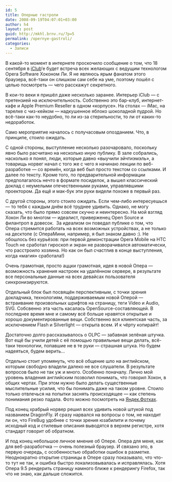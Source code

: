 ```yaml
---
id: 5
title: Оперные гастроли
date: 2008-09-19T04:07:01+03:00
author: h4
layout: post
guid: http://mkhl.brnv.ru/?p=5
permalink: /opernye-gastroli/
categories:
  - Записи
---
```

В какой-то момент в интернете проскочило сообщение о том, что 18 сентября в [iClub](http://www.iclub.su/proezd.html)&#8216;е будет встреча всех желающих с ведущим технологом Opera Software Хоконом Ли. Я не являюсь ярым фанатом этого браузера, всё-таки он слишком сам себе на уме, поэтому пошёл с целью посмотреть &#8212; чего расскажут секретного.

В кои-то веки я пришёл даже несколько заранее. Интерьер iClub &#8212; с претензией на исключительность. Собственно это бар-клуб, интернет-кафе и Apple Premium Reseller в одном «корпусе». На столах &#8212; iMac, на тарелке с чиз-кейком &#8212; надкушенное яблоко шоколадной пудрой. Но всё-таки как-то неудобно, то ли из-за стерильности, то ли от каких-то недоработок.

Само мероприятие началось с получасовым опозданием. Что, в принципе, стоило ожидать.

С одной стороны, выступление несколько разочаровало, поскольку явно было расчитано на несколько иную публику. В зале собрались, насколько я понял, люди, которые давно «выучили эйчтиэмэль», а товарищь норвег начал с того же с чего я начинаю лекции по веб-разработке &#8212; со времён, когда веб был просто текстом со ссылками. И далее по тексту. Кроме того, по предварительной информации предполагалось нечто в формате посиделок, а вышел классический доклад с неумелыми отечественными руками, управлявшими проектором. Да ещё и мак-бук эти руки видели похоже в первый раз.

С другой стороны, этого стоило ожидать. Если чем-либо интересуешься &#8212; то тебя с каждым днём всё труднее удивить. Однако, не могу сказать, что было прямо совсем скучно и неинтересно. На мой взгляд Хокон Ли во многом &#8212; идеалист, приверженец Open Source и филантроп в довесок.  За идеализм он поведал публике о том, что Опера стремится работать на всех возможных устройствах, а не только на десктопе (с ОпераМини, например, я был знаком давно :). Не обошлось без курьёзов: при первой демонстрации Opera Mobile на HTC Touch не сработал гироскоп и экран не разворачивался автоматически, что расстроило хозяина. Но как он был счастлив в конце выступления, когда «магия» сработала!)

Очень грамотная, просто аццки грамотная, идея в новой Опера &#8212; возможность хранения настроек на удалённом сервере, в результате все персональные данные на всех девайсах пользователя синхронизируются.

Отдельный блок был посвящён перспективным, с точки зрения докладчика, технологиям, поддерживаемым новой Оперой &#8212; встраивание произвольных шрифтов на страницу, теги Video и Audio, SVG. Собсвенно эта часть касалась OpenSource-составляющей. В последнее время мне и самому всё больше нравятся открытые и хорошо документированные вещи. Собственно вся клиентская часть, за исключением Flash и Silverlight &#8212; открыта всем. И к чёрту копирайт!

Достаточно долго рассказывалось о OLPC &#8212; забавная зелёная штучка. Вот ещё бы учили детей с её помощью правильные вещи делать, всё-таки технологии, попавшие не в те руки &#8212; страшная штука. Но будем надеяться, будем верить&#8230;

Отдельно стоит упомянуть, что всё общение шло на английском, которым свободно владели далеко не все слушатели. В результате вопросов было не так уж и много. Особенно поначалу. Лично мой уровень владения английским позволил понимать, что говорил Хокон, в общих чертах. При этом нужно было делать существенные мыслительные усилия, что бы понимать даже на таком уровне. Стоило только отвлечься на попытки заснять происходящее &#8212; как степень понимания резко падала. Фото можно посмотреть на [Яндек.Фотках](http://fotki.yandex.ru/users/h404/album/55267/).

Под конец храбрый норвер решил всех удивить новой штукой под названием DragonFly. И сразу нарвался на вопросы о том, не находит ли он, что FireBug удобнее с точки зрения юзабилити и почему исходный код и стилевые описания выводятся в верхем регистре, хотя стандарт говорит об обратном.

И под конец небольшое личное мнение об Опере. Опера для меня, как для веб-разработчка &#8212; очень полезный браузер. И связано это, в первую очередь, с особенностью обработки ошибок в разметке. Неоднократно открытие страницы в Опере сразу показывало, что что-то тут не так, и ошибка быстро локализовывалась и исправлялась. Хотя Опера 9.5 рендерить страницу намного ближе к рендерингу Firefox, так что не знаю, как дальше сложится.